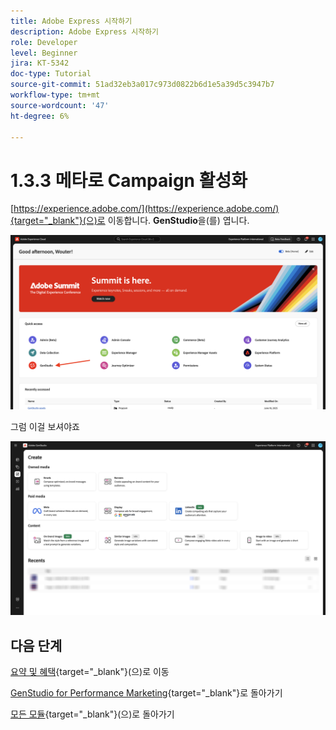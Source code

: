 ```yaml
---
title: Adobe Express 시작하기
description: Adobe Express 시작하기
role: Developer
level: Beginner
jira: KT-5342
doc-type: Tutorial
source-git-commit: 51ad32eb3a017c973d0822b6d1e5a39d5c3947b7
workflow-type: tm+mt
source-wordcount: '47'
ht-degree: 6%

---
```


# 1.3.3 메타로 Campaign 활성화

[https://experience.adobe.com/](https://experience.adobe.com/){target="_blank"}(으)로 이동합니다. **GenStudio**&#x200B;을(를) 엽니다.

![GSPeM](./images/gspem1.png)

그럼 이걸 보셔야죠

![GSPeM](./images/gspem2.png)


## 다음 단계

[요약 및 혜택](./summary.md){target="_blank"}(으)로 이동

[GenStudio for Performance Marketing](./genstudio.md){target="_blank"}로 돌아가기

[모든 모듈](./../../../overview.md){target="_blank"}(으)로 돌아가기

